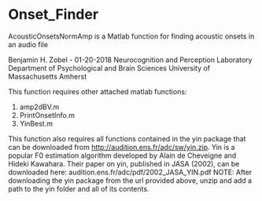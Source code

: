 # Onset_Finder
AcousticOnsetsNormAmp is a Matlab function for finding acoustic onsets in an audio file

Benjamin H. Zobel - 01-20-2018
Neurocognition and Perception Laboratory
Department of Psychological and Brain Sciences
University of Massachusetts Amherst

This function requires other attached matlab functions: 
1. amp2dBV.m
2. PrintOnsetInfo.m
3. YinBest.m

This function also requires all functions contained in the yin package that can be downloaded from http://audition.ens.fr/adc/sw/yin.zip. Yin is a popular F0 estimation algorithm developed by Alain de Cheveigne and Hideki Kawahara. Their paper on yin, published in JASA (2002), can be downloaded here: audition.ens.fr/adc/pdf/2002_JASA_YIN.pdf
NOTE: After downloading the yin package from the url provided above, unzip and add a path to the yin folder and all of its    contents.   
   
   
